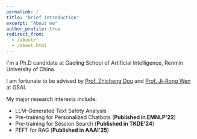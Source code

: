 ```yaml
---
permalink: /
title: "Brief Introduction"
excerpt: "About me"
author_profile: true
redirect_from: 
  - /about/
  - /about.html
---
```


I'm a Ph.D candidate at Gaoling School of Artificial Intelligence, Renmin University of China.

I am fortunate to be advised by [Prof. Zhicheng Dou](http://playbigdata.ruc.edu.cn/dou/) and [Prof. Ji-Rong Wen](https://scholar.google.com/citations?user=tbxCHJgAAAAJ) at GSAI.

My major research interests include:
- LLM-Generated Text Safety Analysis
- Pre-training for Personalized Chatbots (**Published in EMNLP'22**)
- Pre-training for Session Search (**Published in TKDE'24**)
- PEFT for RAG (**Published in AAAI'25**)